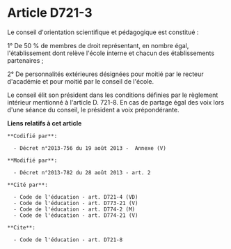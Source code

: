 # Article D721-3

Le conseil d'orientation scientifique et pédagogique est constitué : 

1° De 50 % de membres de droit représentant, en nombre égal, l'établissement dont relève l'école interne et chacun des
établissements partenaires ; 

2° De personnalités extérieures désignées pour moitié par le recteur d'académie et pour moitié par le conseil de l'école. 

Le conseil élit son président dans les conditions définies par le règlement intérieur mentionné à l'article D. 721-8. En cas
de partage égal des voix lors d'une séance du conseil, le président a voix prépondérante.

**Liens relatifs à cet article**

	**Codifié par**:

	  - Décret n°2013-756 du 19 août 2013 -  Annexe (V)

	**Modifié par**:

	  - Décret n°2013-782 du 28 août 2013 - art. 2

	**Cité par**:

	  - Code de l'éducation - art. D721-4 (VD)
	  - Code de l'éducation - art. D773-21 (V)
	  - Code de l'éducation - art. D774-2 (M)
	  - Code de l'éducation - art. D774-21 (V)

	**Cite**:

	  - Code de l'éducation - art. D721-8
